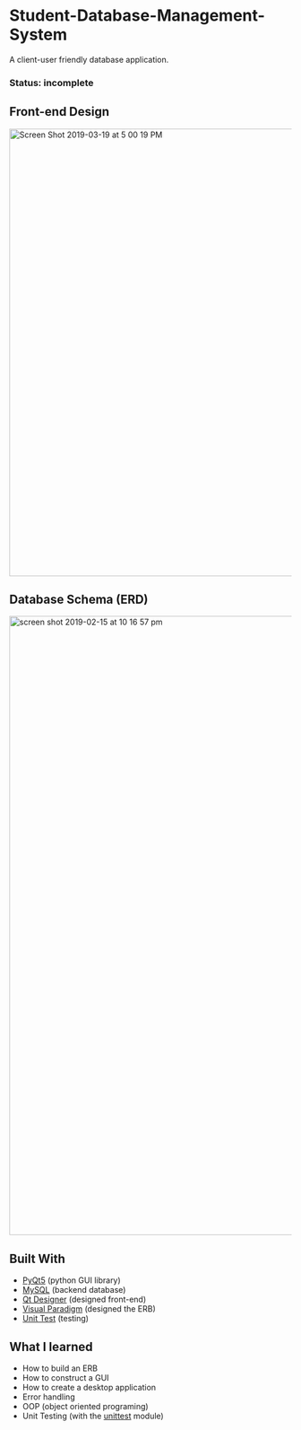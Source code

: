 # Student-Database-Management-System
A client-user friendly database application.

### Status: incomplete

## Front-end Design
<img width="798" alt="Screen Shot 2019-03-19 at 5 00 19 PM" src="https://user-images.githubusercontent.com/23427623/54644977-bc6fab80-4a68-11e9-9f86-31ed24a026b7.png">


## Database Schema (ERD)
<img width="1104" alt="screen shot 2019-02-15 at 10 16 57 pm" src="https://user-images.githubusercontent.com/23427623/52894471-770d4500-316f-11e9-8e59-873b2e339476.png">


## Built With
- [PyQt5](https://pypi.org/project/PyQt5/) (python GUI library)
- [MySQL](https://www.mysql.com/) (backend database)
- [Qt Designer](https://doc.qt.io/qt-5/qtdesigner-manual.html) (designed front-end)
- [Visual Paradigm](https://online.visual-paradigm.com/) (designed the ERB)
- [Unit Test](https://docs.python.org/3/library/unittest.html) (testing)

## What I learned

- How to build an ERB
- How to construct a GUI 
- How to create a desktop application
- Error handling
- OOP (object oriented programing) 
- Unit Testing (with the [unittest](https://docs.python.org/3/library/unittest.html) module)
